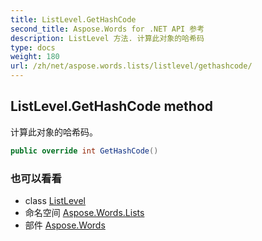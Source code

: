 ```yaml
---
title: ListLevel.GetHashCode
second_title: Aspose.Words for .NET API 参考
description: ListLevel 方法. 计算此对象的哈希码
type: docs
weight: 180
url: /zh/net/aspose.words.lists/listlevel/gethashcode/
---
```

## ListLevel.GetHashCode method

计算此对象的哈希码。

```csharp
public override int GetHashCode()
```

### 也可以看看

* class [ListLevel](../)
* 命名空间 [Aspose.Words.Lists](../../listlevel/)
* 部件 [Aspose.Words](../../../)


